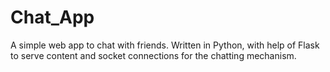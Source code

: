 # Chat_App
A simple web app to chat with friends. Written in Python, with help of Flask to serve content and socket connections for the chatting mechanism.
